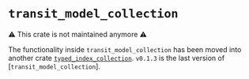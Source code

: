 `transit_model_collection`
=====

⚠ This crate is not maintained anymore ⚠

The functionality inside `transit_model_collection` has been moved into another
crate [`typed_index_collection`].  `v0.1.3` is the last version of
[`transit_model_collection`].

[`typed_index_collection`]: https://crates.io/crates/typed_index_collection
